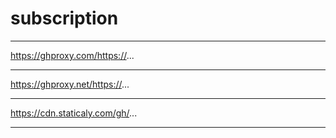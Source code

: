 # subscription #
***  ***  ***  ***  ***  ***  ***
https://ghproxy.com/https://...
***  ***  ***  ***  ***  ***  ***
https://ghproxy.net/https://...
***  ***  ***  ***  ***  ***  ***
https://cdn.staticaly.com/gh/...
**  ***  ***  ***  ***  ***  ***